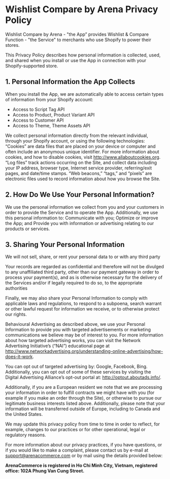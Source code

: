 
# Wishlist Compare by Arena Privacy Policy

Wishlist Compare by Arena - "the App” provides Wishlist & Compare Function - "the Service" to merchants who use Shopify to power their stores.

This Privacy Policy describes how personal information is collected, used, and shared when you install or use the App in connection with your Shopify-supported store.

## 1. Personal Information the App Collects

When you install the App, we are automatically able to access certain types of information from your Shopify account:

- Access to Script Tag API
- Access to Product, Product Variant API
- Access to Customer API
- Access to Theme, Theme Assets API

We collect personal information directly from the relevant individual, through your Shopify account, or using the following technologies: “Cookies” are data files that are placed on your device or computer and often include an anonymous unique identifier. For more information about cookies, and how to disable cookies, visit <a href="http://www.allaboutcookies.org" target="_blank">http://www.allaboutcookies.org</a>. “Log files” track actions occurring on the Site, and collect data including your IP address, browser type, Internet service provider, referring/exit pages, and date/time stamps. “Web beacons,” “tags,” and “pixels” are electronic files used to record information about how you browse the Site.

## 2. How Do We Use Your Personal Information?

We use the personal information we collect from you and your customers in order to provide the Service and to operate the App. Additionally, we use this personal information to: Communicate with you; Optimize or improve the App; and Provide you with information or advertising relating to our products or services.

## 3. Sharing Your Personal Information

We will not sell, share, or rent your personal data to or with any third party

Your records are regarded as confidential and therefore will not be divulged to any unaffiliated third party, other than our payment gateway in order to process your payment(s), and as is otherwise necessary for the delivery of the Services and/or if legally required to do so, to the appropriate authorities

Finally, we may also share your Personal Information to comply with applicable laws and regulations, to respond to a subpoena, search warrant or other lawful request for information we receive, or to otherwise protect our rights.

Behavioural Advertising as described above, we use your Personal Information to provide you with targeted advertisements or marketing communications we believe may be of interest to you. For more information about how targeted advertising works, you can visit the Network Advertising Initiative’s (“NAI”) educational page at <a href="http://www.networkadvertising.org/understanding-online-advertising/how-does-it-work" target="_blank">http://www.networkadvertising.org/understanding-online-advertising/how-does-it-work</a>.

You can opt out of targeted advertising by: Google, Facebook, Bing. Additionally, you can opt out of some of these services by visiting the Digital Advertising Alliance’s opt-out portal at: <a href="http://optout.aboutads.info/" target="_blank">http://optout.aboutads.info/</a>.

Additionally, if you are a European resident we note that we are processing your information in order to fulfill contracts we might have with you (for example if you make an order through the Site), or otherwise to pursue our legitimate business interests listed above. Additionally, please note that your information will be transferred outside of Europe, including to Canada and the United States.

We may update this privacy policy from time to time in order to reflect, for example, changes to our practices or for other operational, legal or regulatory reasons.

For more information about our privacy practices, if you have questions, or if you would like to make a complaint, please contact us by e-mail at support@arenacommerce.com or by mail using the details provided below:

__ArenaCommerce is registered in Ho Chi Minh City, Vietnam, registered office: 102A Phung Van Cung Street.__
